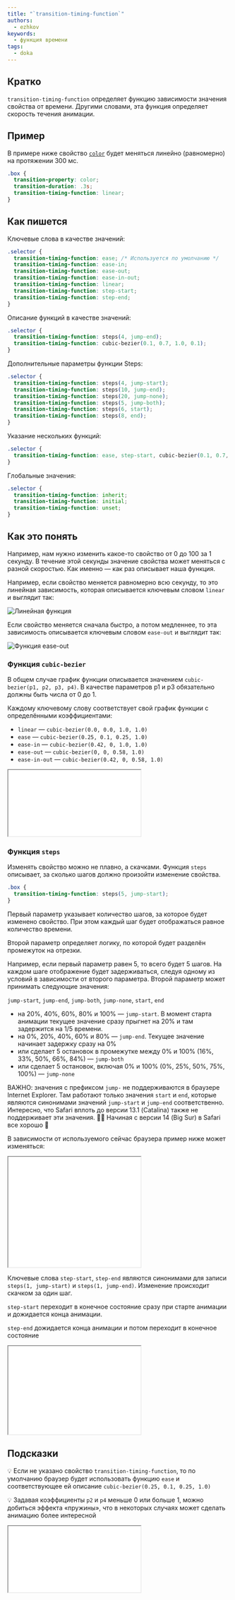```yaml
---
title: "`transition-timing-function`"
authors:
  - ezhkov
keywords:
  - функция времени
tags:
  - doka
---
```


## Кратко

`transition-timing-function` определяет функцию зависимости значения свойства от времени. Другими словами, эта функция определяет скорость течения анимации.

## Пример

В примере ниже свойство [`color`](/css/color/) будет меняться линейно (равномерно) на протяжении 300 мс.

```css
.box {
  transition-property: color;
  transition-duration: .3s;
  transition-timing-function: linear;
}
```

## Как пишется

Ключевые слова в качестве значений:

```css
.selector {
  transition-timing-function: ease; /* Используется по умолчанию */
  transition-timing-function: ease-in;
  transition-timing-function: ease-out;
  transition-timing-function: ease-in-out;
  transition-timing-function: linear;
  transition-timing-function: step-start;
  transition-timing-function: step-end;
}
```

Описание функций в качестве значений:

```css
.selector {
  transition-timing-function: steps(4, jump-end);
  transition-timing-function: cubic-bezier(0.1, 0.7, 1.0, 0.1);
}
```

Дополнительные параметры функции Steps:

```css
.selector {
  transition-timing-function: steps(4, jump-start);
  transition-timing-function: steps(10, jump-end);
  transition-timing-function: steps(20, jump-none);
  transition-timing-function: steps(5, jump-both);
  transition-timing-function: steps(6, start);
  transition-timing-function: steps(8, end);
}
```

Указание нескольких функций:

```css
.selector {
  transition-timing-function: ease, step-start, cubic-bezier(0.1, 0.7, 1.0, 0.1);
}
```

Глобальные значения:

```css
.selector {
  transition-timing-function: inherit;
  transition-timing-function: initial;
  transition-timing-function: unset;
}
```

## Как это понять

Например, нам нужно изменить какое-то свойство от 0 до 100 за 1 секунду. В течение этой секунды значение свойства может меняться с разной скоростью. Как именно — как раз описывает наша функция.

Например, если свойство меняется равномерно всю секунду, то это линейная зависимость, которая описывается ключевым словом `linear` и выглядит так:

![Линейная функция](images/1.png)

Если свойство меняется сначала быстро, а потом медленнее, то эта зависимость описывается ключевым словом `ease-out` и выглядит так:

![Функция ease-out](images/2.png)

### Функция `cubic-bezier`

В общем случае график функции описывается значением `cubic-bezier(p1, p2, p3, p4)`. В качестве параметров p1 и p3 обязательно должны быть числа от 0 до 1.

Каждому ключевому слову соответствует свой график функции с определёнными коэффициентами:

- `linear` — `cubic-bezier(0.0, 0.0, 1.0, 1.0)`
- `ease` — `cubic-bezier(0.25, 0.1, 0.25, 1.0)`
- `ease-in` — `cubic-bezier(0.42, 0, 1.0, 1.0)`
- `ease-out` — `cubic-bezier(0, 0, 0.58, 1.0)`
- `ease-in-out` — `cubic-bezier(0.42, 0, 0.58, 1.0)`

<iframe title="Демонстрация разных временных функций" src="demos/every/" height="150"></iframe>

### Функция `steps`

Изменять свойство можно не плавно, а скачками. Функция `steps` описывает, за сколько шагов должно произойти изменение свойства.

```css
.box {
  transition-timing-function: steps(5, jump-start);
}
```

Первый параметр указывает количество шагов, за которое будет изменено свойство. При этом каждый шаг будет отображаться равное количество времени.

Второй параметр определяет логику, по которой будет разделён промежуток на отрезки.

Например, если первый параметр равен 5, то всего будет 5 шагов. На каждом шаге отображение будет задерживаться, следуя одному из условий в зависимости от второго параметра. Второй параметр может принимать следующие значения:

`jump-start`, `jump-end`, `jump-both`, `jump-none`, `start`, `end`

- на 20%, 40%, 60%, 80% и 100% — `jump-start`. В момент старта анимации текущее значение сразу прыгнет на 20% и там задержится на $1/5$ времени.
- на 0%, 20%, 40%, 60% и 80% — `jump-end`. Текущее значение начинает задержку сразу на 0%
- или сделает 5 остановок в промежутке между 0% и 100% (16%, 33%, 50%, 66%, 84%) — `jump-both`
- или сделает 5 остановок, включая 0% и 100% (0%, 25%, 50%, 75%, 100%) — `jump-none`

ВАЖНО: значения с префиксом `jump-` не поддерживаются в браузере Internet Explorer. Там работают только значения `start` и `end`, которые являются синонимами значений `jump-start` и `jump-end` соответственно.
Интересно, что Safari вплоть до версии 13.1 (Catalina) также не поддерживает эти значения. 🤷‍♂️
Начиная с версии 14 (Big Sur) в Safari все хорошо 🙂

В зависимости от используемого сейчас браузера пример ниже может изменяться:

<iframe title="Демонстрация разных значений jump" src="demos/jump/" height="250"></iframe>

Ключевые слова `step-start`, `step-end` являются синонимами для записи `steps(1, jump-start)` и `steps(1, jump-end)`. Изменение происходит скачком за один шаг.

`step-start` переходит в конечное состояние сразу при старте анимации и дожидается конца анимации.

`step-end` дожидается конца анимации и потом переходит в конечное состояние

<iframe title="Демонстрация разных значений step" src="demos/step/" height="200"></iframe>

## Подсказки

💡 Если не указано свойство `transition-timing-function`, то по умолчанию браузер будет использовать функцию `ease` и соответствующее ей описание `cubic-bezier(0.25, 0.1, 0.25, 1.0)`

💡 Задавая коэффициенты `p2` и `p4` меньше 0 или больше 1, можно добиться эффекта «пружины», что в некоторых случаях может сделать анимацию более интересной

<iframe title="Cubic-bezier" src="demos/cubic-bezier/" height="150"></iframe>
